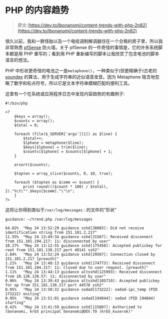# PHP 的内容趋势

> 原文:[https://dev.to/lbonanomi/content-trends-with-php-2n82](https://dev.to/lbonanomi/content-trends-with-php-2n82)

很久以前，我和一群怪胎以及一个电缆调制解调器住在一个合租的房子里，所以我非常熟悉 [pfSense](https://www.pfsense.org/) 防火墙。关于 pfSense 的一件奇怪的事情是，它的许多系统脚本都是用 PHP 重写的；看到用 PHP 重新编写的脚本让我欣赏了包含电池的脚本语言的想法。

PHP 中形状更奇怪的电池之一是`metaphone()`，一种类似于(但更精确于)古老的 [soundex](https://en.wikipedia.org/wiki/Soundex) 的算法，用于生成字符串的近似语音发音。因为 Metaphone 隐含地忽略了数字和标点符号，所以它是文本字符串模糊匹配的便利工具。

这里有一个在系统或应用程序日志中发现内容趋势的有趣例子:

```
#!/bin/php

<?
    $keys = array();
    $counts = array();
    $total = 0;

    foreach (file($_SERVER['argv'][1]) as $line) {
        $total++;
        $lphone = metaphone($line);
        $keys[$lphone] = trim($line);
        $counts[$lphone] = $counts[$lphone] + 1;
    }

    arsort($counts);

    $topten = array_slice($counts, 0, 10, true);

    foreach ($topten as $comm => $count) {
        print round((($count * 100) / $total), 2)."%\t\"".$keys[$comm]."\"\n";
    }
?> 
```

这将让你得到类似于`/var/log/messages` :
的文件的“形状”

```
guidance: ~/trend.php /var/log/messages

64.82%  "May 24 13:52:29 guidance sshd[30083]: Did not receive identification string from 151.101.2.217"
11.55%  "May 24 13:49:34 guidance sshd[31567]: Received disconnect from 151.101.194.217: 11: disconnected by user"
10.27%  "May 24 13:12:55 guidance sshd[175458]: Accepted publickey for root from 151.101.130.217 port 49141 ssh2"
2.84%   "May 24 13:52:24 guidance sshd[29567]: Connection closed by 151.101.2.217 [preauth]"
1.21%   "May 24 13:48:13 guidance sshd[174773]: Received disconnect from 151.101.194.217: 11: Closed due to user request. [preauth]"
1.11%   "May 24 13:44:13 guidance altsshd[125993]: Received disconnect from 10.126.138.57: 11: disconnected by user"
0.96%   "May 24 13:39:43 guidance altsshd[105719]: Accepted publickey for op from 151.101.130.217 port 44578 ssh2"
0.95%   "May 24 13:50:32 guidance sodad[173222]: sodad-ipc_temp (PID 173222) exiting"
0.95%   "May 24 13:51:01 guidance sodad[194844]: sodad (PID 194844) starting"
0.42%   "May 24 13:41:59 guidance sshd[115807]: Authorized to lbonanomi, krb5 principal bonanomi@DEV.TO (krb5_kuserok)" 
```